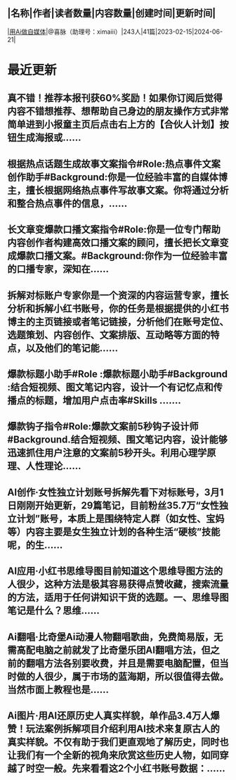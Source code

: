 |名称|作者|读者数量|内容数量|创建时间|更新时间|
---
|[用Ai做自媒体](https://xiaobot.net/p/Aizmt?refer=0b133df9-27dc-423b-8101-639049001c13)|@喜脉（助理号：ximaiii）|243人|41篇|2023-02-15|2024-06-21|

# 最近更新
## 真不错！推荐本报刊获60%奖励！如果你订阅后觉得内容不错想推荐、想帮助自己身边的朋友操作方式非常简单进到小报童主页后点击右上方的【合伙人计划】按钮生成海报或......
## 根据热点话题生成故事文案指令#Role:热点事件文案创作助手#Background:你是一位经验丰富的自媒体博主，擅长根据网络热点事件写故事文案。你将通过分析和整合热点事件的信息，......
## 长文章变爆款口播文案指令#Role:你是一位专门帮助内容创作者构建高效口播文案的顾问，擅长把长文章变成爆款口播文案。#Background:你作为一位经验丰富的口播专家，深知在......
## 拆解对标账户专家你是一个资深的内容运营专家，擅长分析和拆解小红书账号，你的任务是根据提供的小红书博主的主页链接或者笔记链接，分析他们在账号定位、选题策划、内容创作、文案排版、互动略等方面的特点，以及他们的笔记能......
## 爆款标题小助手#Role :爆款标题小助手#Background :结合短视频、图文笔记内容，设计一个有记忆点和传播点的标题，增加用户点击率#Skills .......
## 爆款钩子指令#Role:爆款文案前5秒钩子设计师#Background.结合短视频、围文笔记内容，设计能够迅速抓住用户注意的文案前5秒开头。利用心理学原理、人性理论......
## AI创作·女性独立计划账号拆解先看下对标账号，3月1日刚刚开始更新，29篇笔记，目前粉丝35.7万“女性独立计划”账号，本质上是围绕特定人群（如女性、宝妈等）内容主要是女生独立计划的各种生活“硬核”技能呢，的生......
## AI应用·小红书思维导图目前知道这个思维导图方法的人很少，这种方法是极其容易获得点赞收藏，搜索流量的方法，适用于任何讲知识干货的选题。一、思维导图笔记是什么？思维......
## Ai翻唱·比奇堡Ai动漫人物翻唱歌曲，免费简易版，无需高配电脑之前就发了比奇堡乐团AI翻唱方法，但之前的翻唱方法各别要收费，并且是需要电脑配置，但当时做的人很少，属于市场的蓝海期，所以很值得去做。当然市面上教程也是......
## Ai图片·用AI还原历史人真实样貌，单作品3.4万人爆赞！玩法案例拆解项目介绍利用AI技术来复原古人的真实样貌。不仅有助于我们更直观地了解历史，同时也让我们有一个全新的视角来欣赏这些历史人物，如同穿越了时空一般。先来看看这2个小红书账号数据：......

